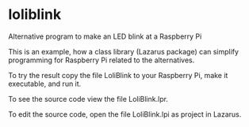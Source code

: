 # loliblink

Alternative program to make an LED blink at a Raspberry Pi

This is an example, how a class library (Lazarus package) can simplify programming for Raspberry Pi related to the alternatives.

To try the result copy the file LoliBlink to your Raspberry Pi, make it executable, and run it.

To see the source code view the file LoliBlink.lpr.

To edit the source code, open the file LoliBlink.lpi as project in Lazarus.
